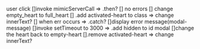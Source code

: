 user click
    []invoke mimicServerCall => .then?
    [] no errors
        [] change empty_heart to full_heart
        [] .add activated-heart to class => change innerText?
    [] when err occurs => .catch? 
        []display error message(modal-message)
        []invoke setTimeout to 3000 => .add hidden to id modal
    []change the heart back to empty-heart
        [].remove activated-heart => change innerText?